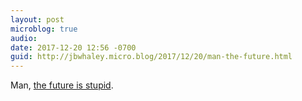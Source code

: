 ```yaml
---
layout: post
microblog: true
audio: 
date: 2017-12-20 12:56 -0700
guid: http://jbwhaley.micro.blog/2017/12/20/man-the-future.html
---
```

Man, [the future is stupid](https://www.cnet.com/products/magic-leap-one/preview/).
